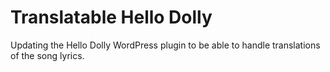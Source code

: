 # Translatable Hello Dolly

Updating the Hello Dolly WordPress plugin to be able to handle translations of the song lyrics.
